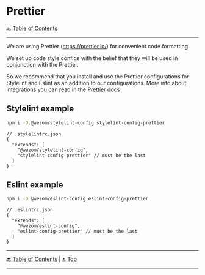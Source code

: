 # Prettier

[🔙 Table of Contents](../index.md)

---

We are using Prettier (https://prettier.io/) for convenient code formatting.

We set up code style configs with the belief that they will be used in conjunction with the Prettier.

So we recommend that you install and use the Prettier configurations for Stylelint and Eslint as an addition to our configurations. More info about integrations you can read in the [Prettier docs](https://prettier.io/docs/en/integrating-with-linters.html)

## Stylelint example

```bash
npm i -D @wezom/stylelint-config stylelint-config-prettier
```

```json5
// .stylelintrc.json
{
  "extends": [
    "@wezom/stylelint-config", 
    "stylelint-config-prettier" // must be the last
  ]
}
```

## Eslint example

```bash
npm i -D @wezom/eslint-config eslint-config-prettier
```

```json5
// .eslintrc.json
{
  "extends": [
    "@wezom/eslint-config", 
    "eslint-config-prettier" // must be the last
  ]
}
```

--- 

[🔙 Table of Contents](../index.md) | [🔝 Top](#readme)

---
